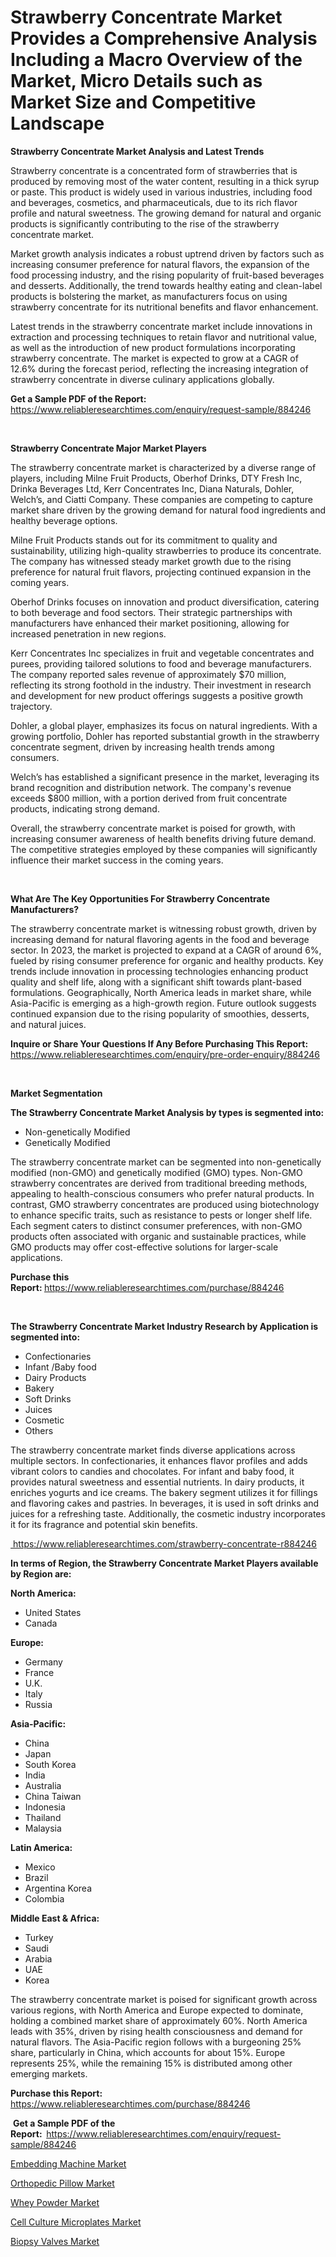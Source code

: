 <p><h1>Strawberry Concentrate Market Provides a Comprehensive Analysis Including a Macro Overview of the Market, Micro Details such as Market Size and Competitive Landscape</h1></p><p><strong>Strawberry Concentrate Market Analysis and Latest Trends</strong></p>
<p><p>Strawberry concentrate is a concentrated form of strawberries that is produced by removing most of the water content, resulting in a thick syrup or paste. This product is widely used in various industries, including food and beverages, cosmetics, and pharmaceuticals, due to its rich flavor profile and natural sweetness. The growing demand for natural and organic products is significantly contributing to the rise of the strawberry concentrate market.</p><p>Market growth analysis indicates a robust uptrend driven by factors such as increasing consumer preference for natural flavors, the expansion of the food processing industry, and the rising popularity of fruit-based beverages and desserts. Additionally, the trend towards healthy eating and clean-label products is bolstering the market, as manufacturers focus on using strawberry concentrate for its nutritional benefits and flavor enhancement.</p><p>Latest trends in the strawberry concentrate market include innovations in extraction and processing techniques to retain flavor and nutritional value, as well as the introduction of new product formulations incorporating strawberry concentrate. The market is expected to grow at a CAGR of 12.6% during the forecast period, reflecting the increasing integration of strawberry concentrate in diverse culinary applications globally.</p></p>
<p><strong>Get a Sample PDF of the Report:&nbsp;</strong> <a href="https://www.reliableresearchtimes.com/enquiry/request-sample/884246?utm_campaign=3255&utm_medium=2&utm_source=Github&utm_content=ia&utm_term=07042025&utm_id=strawberry-concentrate">https://www.reliableresearchtimes.com/enquiry/request-sample/884246</a></p>
<p>&nbsp;</p>
<p><strong>Strawberry Concentrate Major Market Players</strong></p>
<p><p>The strawberry concentrate market is characterized by a diverse range of players, including Milne Fruit Products, Oberhof Drinks, DTY Fresh Inc, Drinka Beverages Ltd, Kerr Concentrates Inc, Diana Naturals, Dohler, Welch’s, and Ciatti Company. These companies are competing to capture market share driven by the growing demand for natural food ingredients and healthy beverage options.</p><p>Milne Fruit Products stands out for its commitment to quality and sustainability, utilizing high-quality strawberries to produce its concentrate. The company has witnessed steady market growth due to the rising preference for natural fruit flavors, projecting continued expansion in the coming years.</p><p>Oberhof Drinks focuses on innovation and product diversification, catering to both beverage and food sectors. Their strategic partnerships with manufacturers have enhanced their market positioning, allowing for increased penetration in new regions.</p><p>Kerr Concentrates Inc specializes in fruit and vegetable concentrates and purees, providing tailored solutions to food and beverage manufacturers. The company reported sales revenue of approximately $70 million, reflecting its strong foothold in the industry. Their investment in research and development for new product offerings suggests a positive growth trajectory.</p><p>Dohler, a global player, emphasizes its focus on natural ingredients. With a growing portfolio, Dohler has reported substantial growth in the strawberry concentrate segment, driven by increasing health trends among consumers.</p><p>Welch’s has established a significant presence in the market, leveraging its brand recognition and distribution network. The company's revenue exceeds $800 million, with a portion derived from fruit concentrate products, indicating strong demand.</p><p>Overall, the strawberry concentrate market is poised for growth, with increasing consumer awareness of health benefits driving future demand. The competitive strategies employed by these companies will significantly influence their market success in the coming years.</p></p>
<p>&nbsp;</p>
<p><strong>What Are The Key Opportunities For Strawberry Concentrate Manufacturers?</strong></p>
<p><p>The strawberry concentrate market is witnessing robust growth, driven by increasing demand for natural flavoring agents in the food and beverage sector. In 2023, the market is projected to expand at a CAGR of around 6%, fueled by rising consumer preference for organic and healthy products. Key trends include innovation in processing technologies enhancing product quality and shelf life, along with a significant shift towards plant-based formulations. Geographically, North America leads in market share, while Asia-Pacific is emerging as a high-growth region. Future outlook suggests continued expansion due to the rising popularity of smoothies, desserts, and natural juices.</p></p>
<p><strong>Inquire or Share Your Questions If Any Before Purchasing This Report:</strong> <a href="https://www.reliableresearchtimes.com/enquiry/pre-order-enquiry/884246?utm_campaign=3255&utm_medium=2&utm_source=Github&utm_content=ia&utm_term=07042025&utm_id=strawberry-concentrate">https://www.reliableresearchtimes.com/enquiry/pre-order-enquiry/884246</a></p>
<p>&nbsp;</p>
<p><strong>Market Segmentation</strong></p>
<p><strong>The Strawberry Concentrate Market Analysis by types is segmented into:</strong></p>
<p><ul><li>Non-genetically Modified</li><li>Genetically Modified</li></ul></p>
<p><p>The strawberry concentrate market can be segmented into non-genetically modified (non-GMO) and genetically modified (GMO) types. Non-GMO strawberry concentrates are derived from traditional breeding methods, appealing to health-conscious consumers who prefer natural products. In contrast, GMO strawberry concentrates are produced using biotechnology to enhance specific traits, such as resistance to pests or longer shelf life. Each segment caters to distinct consumer preferences, with non-GMO products often associated with organic and sustainable practices, while GMO products may offer cost-effective solutions for larger-scale applications.</p></p>
<p><strong>Purchase this Report:&nbsp;</strong><a href="https://www.reliableresearchtimes.com/purchase/884246?utm_campaign=3255&utm_medium=2&utm_source=Github&utm_content=ia&utm_term=07042025&utm_id=strawberry-concentrate">https://www.reliableresearchtimes.com/purchase/884246</a></p>
<p>&nbsp;</p>
<p><strong>The Strawberry Concentrate Market Industry Research by Application is segmented into:</strong></p>
<p><ul><li>Confectionaries</li><li>Infant /Baby food</li><li>Dairy Products</li><li>Bakery</li><li>Soft Drinks</li><li>Juices</li><li>Cosmetic</li><li>Others</li></ul></p>
<p><p>The strawberry concentrate market finds diverse applications across multiple sectors. In confectionaries, it enhances flavor profiles and adds vibrant colors to candies and chocolates. For infant and baby food, it provides natural sweetness and essential nutrients. In dairy products, it enriches yogurts and ice creams. The bakery segment utilizes it for fillings and flavoring cakes and pastries. In beverages, it is used in soft drinks and juices for a refreshing taste. Additionally, the cosmetic industry incorporates it for its fragrance and potential skin benefits.</p></p>
<p><a href="https://www.reliableresearchtimes.com/strawberry-concentrate-r884246?utm_campaign=3255&utm_medium=2&utm_source=Github&utm_content=ia&utm_term=07042025&utm_id=strawberry-concentrate">&nbsp;https://www.reliableresearchtimes.com/strawberry-concentrate-r884246</a></p>
<p><strong>In terms of Region, the Strawberry Concentrate Market Players available by Region are:</strong></p>
<p>
    <p> <strong> North America: </strong>
        <ul>
            <li>United States</li>
            <li>Canada</li>
        </ul>
        </p> 
    <p> <strong> Europe: </strong>
        <ul>
            <li>Germany</li>
            <li>France</li>
            <li>U.K.</li>
            <li>Italy</li>
            <li>Russia</li>
        </ul>
        </p> 
    <p> <strong> Asia-Pacific: </strong>
        <ul>
            <li>China</li>
            <li>Japan</li>
            <li>South Korea</li>
            <li>India</li>
            <li>Australia</li>
            <li>China Taiwan</li>
            <li>Indonesia</li>
            <li>Thailand</li>
            <li>Malaysia</li>
        </ul>
        </p> 
    <p> <strong> Latin America: </strong>
        <ul>
            <li>Mexico</li>
            <li>Brazil</li>
            <li>Argentina Korea</li>
            <li>Colombia</li>
        </ul>
        </p> 
    <p> <strong> Middle East & Africa: </strong>
        <ul>
            <li>Turkey</li>
            <li>Saudi</li>
            <li>Arabia</li>
            <li>UAE</li>
            <li>Korea</li>
        </ul>
    </p>
    </p>
<p><p>The strawberry concentrate market is poised for significant growth across various regions, with North America and Europe expected to dominate, holding a combined market share of approximately 60%. North America leads with 35%, driven by rising health consciousness and demand for natural flavors. The Asia-Pacific region follows with a burgeoning 25% share, particularly in China, which accounts for about 15%. Europe represents 25%, while the remaining 15% is distributed among other emerging markets.</p></p>
<p><strong>Purchase this Report: </strong><a href="https://www.reliableresearchtimes.com/purchase/884246?utm_campaign=3255&utm_medium=2&utm_source=Github&utm_content=ia&utm_term=07042025&utm_id=strawberry-concentrate">https://www.reliableresearchtimes.com/purchase/884246</a></p>
<p>&nbsp;<strong>Get a Sample PDF of the Report:&nbsp;&nbsp;</strong><a href="https://www.reliableresearchtimes.com/enquiry/request-sample/884246?utm_campaign=3255&utm_medium=2&utm_source=Github&utm_content=ia&utm_term=07042025&utm_id=strawberry-concentrate">https://www.reliableresearchtimes.com/enquiry/request-sample/884246</a></p>
<p><strong></strong></p>
<p><p><a href="https://www.linkedin.com/pulse/evaluating-profitability-embedding-machine-market-report-its-j5ihc?utm_campaign=3255&utm_medium=2&utm_source=Github&utm_content=ia&utm_term=07042025&utm_id=strawberry-concentrate">Embedding Machine Market</a></p><p><a href="https://www.linkedin.com/pulse/aglobalorthopedic-pillow-market-analysis-including-its-size-0oy5c?utm_campaign=3255&utm_medium=2&utm_source=Github&utm_content=ia&utm_term=07042025&utm_id=strawberry-concentrate">Orthopedic Pillow Market</a></p><p><a href="https://github.com/ancsyanagha/Market-Research-Report-List-1/blob/main/whey-powder-market.md?utm_campaign=3255&utm_medium=2&utm_source=Github&utm_content=ia&utm_term=07042025&utm_id=strawberry-concentrate">Whey Powder Market</a></p><p><a href="https://www.linkedin.com/pulse/global-cell-culture-microplates-market-size-share-projected-148-wwolc?utm_campaign=3255&utm_medium=2&utm_source=Github&utm_content=ia&utm_term=07042025&utm_id=strawberry-concentrate">Cell Culture Microplates Market</a></p><p><a href="https://www.linkedin.com/pulse/navigating-biopsy-valves-market-incorporating-trends-size-p2a7c?utm_campaign=3255&utm_medium=2&utm_source=Github&utm_content=ia&utm_term=07042025&utm_id=strawberry-concentrate">Biopsy Valves Market</a></p></p>
